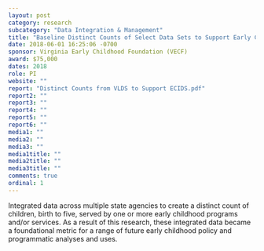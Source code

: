 ```yaml
---
layout: post
category: research
subcategory: "Data Integration & Management"
title: "Baseline Distinct Counts of Select Data Sets to Support Early Childhood Integrated Data System (ECIDS) Establishment"
date: 2018-06-01 16:25:06 -0700
sponsor: Virginia Early Childhood Foundation (VECF)
award: $75,000
dates: 2018
role: PI
website: ""
report: "Distinct Counts from VLDS to Support ECIDS.pdf"
report2: ""
report3: ""
report4: ""
report5: ""
report6: ""
media1: ""
media2: ""
media3: ""
media1title: ""
media2title: ""
media3title: ""
comments: true
ordinal: 1
---
```


Integrated data across multiple state agencies to create a distinct count of children, birth to five, served by one or more early childhood programs and/or services. As a result of this research, these integrated data became a foundational metric for a range of future early childhood policy and programmatic analyses and uses.
